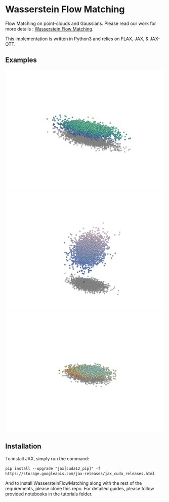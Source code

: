 # Wasserstein Flow Matching

Flow Matching on point-clouds and Gaussians. Please read our work for more details : [Wasserstein Flow Matching](https://arxiv.org/abs/2411.00698).

This implementation is written in Python3 and relies on FLAX, JAX, & JAX-OTT.

## Examples

![Car Example](examples/car.gif)
![Chair Example](examples/chair.gif)
![Plane Example](examples/plane.gif)

## Installation

To install JAX, simply run the command:

    pip install --upgrade "jax[cuda12_pip]" -f https://storage.googleapis.com/jax-releases/jax_cuda_releases.html

And to install WassersteinFlowMatching along with the rest of the requirements, please clone this repo. For detailed guides, please follow provided notebooks in the tutorials folder.